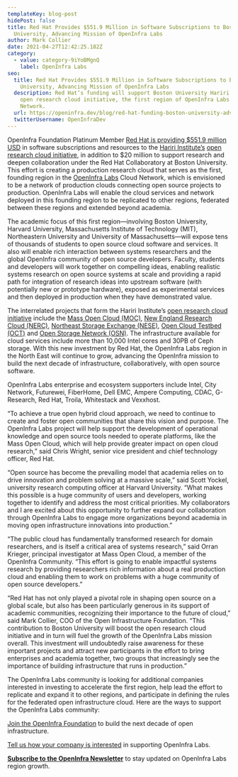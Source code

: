 ```yaml
---
templateKey: blog-post
hidePost: false
title: Red Hat Provides $551.9 Million in Software Subscriptions to Boston
  University, Advancing Mission of OpenInfra Labs
author: Mark Collier
date: 2021-04-27T12:42:25.182Z
category:
  - value: category-9iYoBMgnQ
    label: OpenInfra Labs
seo:
  title: Red Hat Provides $551.9 Million in Software Subscriptions to Boston
    University, Advancing Mission of OpenInfra Labs
  description: Red Hat’s funding will support Boston University Hariri Institute’s
    open research cloud initiative, the first region of OpenInfra Labs Cloud
    Network.
  url: https://openinfra.dev/blog/red-hat-funding-boston-university-advances-mission-openinfra-labs
  twitterUsername: OpenInfraDev
---
```

OpenInfra Foundation Platinum Member [Red Hat is providing $551.9 million USD](https://www.redhat.com/en/about/press-releases/red-hat-and-boston-university-announce-major-partnership-advance-open-hybrid-cloud-research-and-operations-scale) in software subscriptions and resources to the [Hariri Institute’s](https://www.bu.edu/hic/) [open research cloud initiative,](https://www.bu.edu/hic/centers-initiatives-labs/orci/) in addition to $20 million to support research and deepen collaboration under the Red Hat Collaboratory at Boston University. This effort is creating a production research cloud that serves as the first, founding region in the [OpenInfra Labs](http://openinfralabs.org) Cloud Network, which is envisioned to be a network of production clouds connecting open source projects to production. OpenInfra Labs will enable the cloud services and network deployed in this founding region to be replicated to other regions, federated between these regions and extended beyond academia.  

The academic focus of this first region—involving Boston University, Harvard University, Massachusetts Institute of Technology (MIT), Northeastern University and University of Massachusetts—will expose tens of thousands of students to open source cloud software and services. It also will enable rich interaction between systems researchers and the global OpenInfra community of open source developers. Faculty, students and developers will work together on compelling ideas, enabling realistic systems research on open source systems at scale and providing a rapid path for integration of research ideas into upstream software (with potentially new or prototype hardware), exposed as experimental services and then deployed in production when they have demonstrated value.

The interrelated projects that form the Hariri Institute’s [open research cloud initiative](https://www.bu.edu/hic/centers-initiatives-labs/orci/) include the [Mass Open Cloud (MOC)](https://www.redhat.com/en/success-stories/massachusetts-open-cloud), [New England Research Cloud (NERC)](https://nerc.mghpcc.org/), [Northeast Storage Exchange (NESE)](https://nese.mghpcc.org/), [Open Cloud Testbed (OCT)](https://www.redhat.com/en/about/press-releases/national-science-foundation-awards-grant-develop-next-generation-cloud-computing-testbed-powered-red-hat?source=pressreleaselisting&search=MOC) and [Open Storage Network (OSN)](https://www.openstoragenetwork.org/). The infrastructure available for cloud services include more than 10,000 Intel cores and 30PB of Ceph storage. With this new investment by Red Hat, the OpenInfra Labs region in the North East will continue to grow, advancing the OpenInfra mission to build the next decade of infrastructure, collaboratively, with open source software. 

OpenInfra Labs enterprise and ecosystem supporters include Intel, City Network, Futurewei, FiberHome, Dell EMC, Ampere Computing, CDAC, G-Research, Red Hat, Troila, Whitestack and Vexxhost.

“To achieve a true open hybrid cloud approach, we need to continue to create and foster open communities that share this vision and purpose. The OpenInfra Labs project will help support the development of operational knowledge and open source tools needed to operate platforms, like the Mass Open Cloud, which will help provide greater impact on open cloud research,” said Chris Wright, senior vice president and chief technology officer, Red Hat.

“Open source has become the prevailing model that academia relies on to drive innovation and problem solving at a massive scale,” said Scott Yockel, university research computing officer at Harvard University. “What makes this possible is a huge community of users and developers, working together to identify and address the most critical priorities. My collaborators and I are excited about this opportunity to further expand our collaboration through OpenInfra Labs to engage more organizations beyond academia in moving open infrastructure innovations into production.”

“The public cloud has fundamentally transformed research for domain researchers, and is itself a critical area of systems research,” said Orran Krieger, principal investigator at Mass Open Cloud, a member of the OpenInfra Community. “This effort is going to enable impactful systems research by providing researchers rich information about a real production cloud and enabling them to work on problems with a huge community of open source developers.”

“Red Hat has not only played a pivotal role in shaping open source on a global scale, but also has been particularly generous in its support of academic communities, recognizing their importance to the future of cloud,” said Mark Collier, COO of the Open Infrastructure Foundation. “This contribution to Boston University will boost the open research cloud initiative and in turn will fuel the growth of the OpenInfra Labs mission overall. This investment will undoubtedly raise awareness for these important projects and attract new participants in the effort to bring enterprises and academia together, two groups that increasingly see the importance of building infrastructure that runs in production.”

The OpenInfra Labs community is looking for additional companies interested in investing to accelerate the first region, help lead the effort to replicate and expand it to other regions, and participate in defining the rules for the federated open infrastructure cloud. Here are the ways to support the OpenInfra Labs community:

[Join the OpenInfra Foundation](http://openinfra.dev/join) to build the next decade of open infrastructure. 

[Tell us how your company is interested](https://openinfrafoundation.formstack.com/forms/openinfra_labs_interest) in supporting OpenInfra Labs. 

**[Subscribe to the OpenInfra Newsletter](https://www.openstack.org/community/email-signup)** to stay updated on OpenInfra Labs region growth.